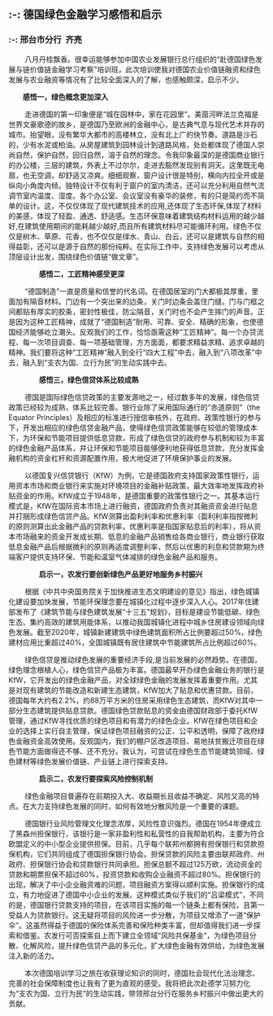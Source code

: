 ## :-: **德国绿色金融学习感悟和启示**
### :-: 邢台市分行  齐亮
&ensp;&ensp;&ensp;&ensp; 八月丹桂飘香。很幸运能够参加中国农业发展银行总行组织的“赴德国绿色发展与链价值链金融学习考察”培训班，此次培训使我对德国农业价值链融资和绿色发展与农业融资等情况有了比较全面深入的了解，也感触颇深，启示不少。

 **&ensp;&ensp;&ensp;&ensp;感悟一，绿色概念更加深入**

&ensp;&ensp;&ensp;&ensp; 走进德国的第一印象便是“城在园林中，家在花园里”。美茵河畔法兰克福是世界文豪歌德的故乡，是德国乃至欧洲的金融中心，是古典气息与现代艺术并存的城市。抬望眼，没有繁华大都市的高楼林立，没有北上广的快节奏。道路是沙石的，少有水泥或柏油。从房屋建筑到园林设计到道路风格，处处都体现了德国人崇尚自然，保护自然，回归自然，溶于自然的理念。令我印象最深的是德国商业银行的办公楼，三层的建筑，外表上不过尔尔，走进去豁然发现别有洞天。这里既无电扇，也无空调，却舒适又凉爽。细细观察，窗户设计很是特别，横向内拉全开或是纵向小角度内倾。独特设计不仅有利于窗户的室内清洁，还可以充分利用自然气流调节室内温度、湿度。各个办公室、会议室没有豪华的装修，有的只是简约而不简单的设计。这，不仅仅体现了现代建筑技术的应用,还体现了生态环保,体现了材料的美感，体现了轻盈、通透、舒适感。生态环保意味着建筑结构材料运用的越少越好,在建筑使用期间的能耗越少越好,而且所有建筑材料尽可能循环利用。绿色不仅仅是树木、草原、花香，也不仅仅是绿水、青山、白云，还可以是建筑与自然的相得益彰，还可以是源于自然的那份纯粹。在实际工作中，支持绿色发展可以考虑从顶层设计出发，围绕绿色价值链“做文章”。

&ensp;&ensp;&ensp;&ensp; **&ensp;&ensp;&ensp;&ensp;感悟二，工匠精神感受更深**

 &ensp;&ensp;&ensp;&ensp; “德国制造”一直是质量和信誉的代名词。在德国居室的门大都极其厚重，里面加有隔音材料。门边有一个突出来的边条，关门时边条会盖住门缝。门与门框之间都贴有厚实的胶条，密封性极佳，防尘隔音，关门时也不会产生摔门的声音。正是因为这种工匠精神，成就了“德国制造”耐用、可靠、安全、精确的形象，也使德国经济能够屹立潮头。反观我们的工作，恰恰亟需这种“工匠精神”。每一个办贷流程、每一次项目调查、每一项基础管理，方方面面，都要求精益求精、追求卓越的精神。我们要将这种“工匠精神”融入到全行“四大工程”中去，融入到“八项改革”中去，融入到“支农为国、立行为民”的生动实践中去。

&ensp;&ensp;&ensp;&ensp; **&ensp;&ensp;&ensp;&ensp;感悟三，绿色信贷体系比较成熟**

&ensp;&ensp;&ensp;&ensp; 德国是国际绿色信贷政策的主要发源地之一，经过数多年的发展，绿色信贷政策已经较为成熟，体系比较完善。银行业除了采用国际通行的“赤道原则”（the Equator Principles）及相应的标准进行授信审核外，在政府、政策性银行的参与下，开发出相应的绿色信贷金融产品，使得绿色信贷政策能够在较低的管理成本下，为环保和节能项目提供低息贷款，形成了绿色信贷的政府参与机制和较为丰富的绿色金融产品体系，并让环保和节能项目能够便利地获得低息贷款，充分发挥金融机构的资金杠杆和资源配置作用，极大地促进了环境保护事业的发展。

&ensp;&ensp;&ensp;&ensp; 以德国复兴信贷银行（KfW）为例，它是德国政府支持国家政策性银行，运用资本市场和商业银行来实施对环境项目的金融补贴政策，最大效率地发挥政府补贴资金的作用。KfW成立于1948年，是德国重要的政策性银行之一。其基本运行模式是，KfW在国际资本市场上进行融资，德国政府负责对其融资资金进行贴息并打捆形成绿色信贷产品。KfW测算出盈利利率和优惠利率（盈利利率指按微利的原则测算出此金融产品的贷款利率，优惠利率是指国家贴息后的利率），将从资本市场融来的资金开发成长期、低息的金融产品销售给各商业银行，商业银行获取低息金融产品后根据微利的原则再适度调整利率，然后以优惠的利息和贷款期为终端客户提供支持环保、节能和温室气体减排的绿色金融产品和服务。

 &ensp;&ensp;&ensp;&ensp;  **&ensp;&ensp;&ensp;&ensp;启示一，农发行要创新绿色产品更好地服务乡村振兴**

&ensp;&ensp;&ensp;&ensp; 根据《中共中央国务院关于加快推进生态文明建设的意见》指出，绿色城镇化建设要加快发展，节能环保理念要在城镇化过程中逐步深入人心。2017年住建部发布了《建筑节能与绿色建筑发展“十三五”规划》，目标是建设节能低碳、绿色生态、集约高效的建筑用能体系，以推动我国城镇化进程中城乡住房建设领域向绿色发展。截至2020年，城镇新建建筑中绿色建筑面积所占比例要超过50%，绿色建材应用比重超过40%，全国城镇既有居住建筑中节能建筑所占比例超过60%。

 &ensp;&ensp;&ensp;&ensp; 绿色信贷是推动绿色发展的重要经济手段,是当前发展的必然趋势。在德国，绿色理念根植人心，绿色信贷产品极为丰富。德国最早开办绿色金融业务的银行是KfW，它开发出的绿色金融产品，对全球绿色金融的发展发挥着重要作用。尤其是对现有建筑的节能改造和新建生态建筑，KfW加大了贴息和优惠贷款。目前，德国每年大约有2.2%，约88万平方米的住房采用绿色生态建筑，而KfW对其中一部分生态建筑提供贴息贷款。德国绿色贷款贴息的资金由德国财政部于委托KfW管理，通过KfW寻找优质的绿色项目和有潜力的绿色企业。KfW在绿色项目和企业的选择上实行自主管理，保证绿色项目融资的公正、公平和透明，保障了政府绿色金融资金高效使用。反观国内，我们的棚户区改造项目、易地扶贫搬迁项目在绿色节能方面做得还不够、还不充分。我认为，可尝试在绿色生态节能建筑领域、绿色建材等绿色发展价值链、产业链上进行探索支持。

&ensp;&ensp;&ensp;&ensp; **&ensp;&ensp;&ensp;&ensp;启示二，农发行要探索风险控制机制**

&ensp;&ensp;&ensp;&ensp; 绿色金融项目普遍存在前期投入大、收益期长且收益不确定、风险又高的特点。在大力支持绿色发展的同时，如何有效地分散风险是一个重要的课题。

&ensp;&ensp;&ensp;&ensp; 德国银行业风险管理文化理念浓厚，风险性意识强烈。德国在1954年便成立了黑森州担保银行，该银行是一家非盈利性和私营性的自我帮助机构，主要为符合欧盟定义的中小型企业提供担保。目前，几乎每个联邦州都拥有担保银行和贷款担保机构，它们共同组成了德国担保银行协会。担保贷款的风险主要由联邦政府、州政府、担保银行协会和贷款银行共同承担。担保总额不超过125万欧，流动资金的贷款和期票担保不超过60%，投资贷款和收购企业融资不超过80%。担保银行的出现，解决了中小企业融资难的问题，项目融资方案得以顺利实施。担保银行的成立，有力地促进了德国中小企业的发展。这种模式类似于我们的“吕梁模式”，不同的是，德国银行贷款支持的项目，在该项目实施的每一个链条上都有保险，且第一受益人为贷款银行。这无疑将项目的风险进一步分散，为项目又增添了一道“保护伞”。这虽然得益于德国的保险体系完善和保险种类丰富，但却值得我们进一步探索和借鉴。农发行可否探索自上而下建立全领域“风险共保基金”，为绿色项目分散、化解风险，提升绿色信贷产品的多元化，扩大绿色金融有效供给，为绿色发展注入新的活力。

&ensp;&ensp;&ensp;&ensp; 本次德国培训学习之旅在收获理论知识的同时，德国社会现代化法治理念、完善的社会保障制度也让我有了更为直观的感受。我将把此次赴德学习努力化为“支农为国、立行为民”的生动实践，带领邢台分行在服务乡村振兴中做出更大的贡献。